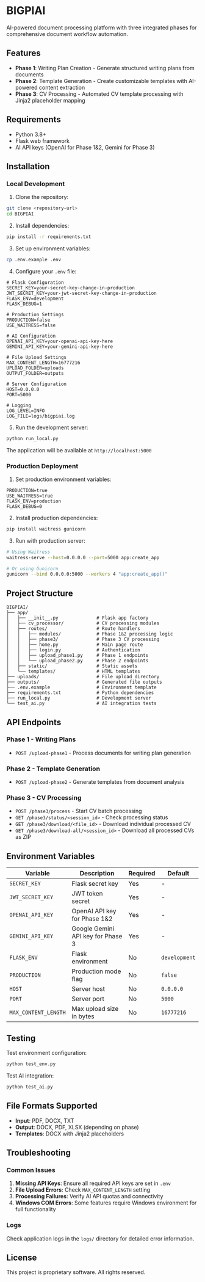 # BIGPIAI

AI-powered document processing platform with three integrated phases for comprehensive document workflow automation.

## Features

- **Phase 1**: Writing Plan Creation - Generate structured writing plans from documents
- **Phase 2**: Template Generation - Create customizable templates with AI-powered content extraction
- **Phase 3**: CV Processing - Automated CV template processing with Jinja2 placeholder mapping

## Requirements

- Python 3.8+
- Flask web framework
- AI API keys (OpenAI for Phase 1&2, Gemini for Phase 3)

## Installation

### Local Development

1. Clone the repository:
```bash
git clone <repository-url>
cd BIGPIAI
```

2. Install dependencies:
```bash
pip install -r requirements.txt
```

3. Set up environment variables:
```bash
cp .env.example .env
```

4. Configure your `.env` file:
```env
# Flask Configuration
SECRET_KEY=your-secret-key-change-in-production
JWT_SECRET_KEY=your-jwt-secret-key-change-in-production
FLASK_ENV=development
FLASK_DEBUG=1

# Production Settings
PRODUCTION=false
USE_WAITRESS=false

# AI Configuration
OPENAI_API_KEY=your-openai-api-key-here
GEMINI_API_KEY=your-gemini-api-key-here

# File Upload Settings
MAX_CONTENT_LENGTH=16777216
UPLOAD_FOLDER=uploads
OUTPUT_FOLDER=outputs

# Server Configuration
HOST=0.0.0.0
PORT=5000

# Logging
LOG_LEVEL=INFO
LOG_FILE=logs/bigpiai.log
```

5. Run the development server:
```bash
python run_local.py
```

The application will be available at `http://localhost:5000`

### Production Deployment

1. Set production environment variables:
```env
PRODUCTION=true
USE_WAITRESS=true
FLASK_ENV=production
FLASK_DEBUG=0
```

2. Install production dependencies:
```bash
pip install waitress gunicorn
```

3. Run with production server:
```bash
# Using Waitress
waitress-serve --host=0.0.0.0 --port=5000 app:create_app

# Or using Gunicorn
gunicorn --bind 0.0.0.0:5000 --workers 4 "app:create_app()"
```

## Project Structure

```
BIGPIAI/
├── app/
│   ├── __init__.py              # Flask app factory
│   ├── cv_processor/            # CV processing modules
│   ├── routes/                  # Route handlers
│   │   ├── modules/             # Phase 1&2 processing logic
│   │   ├── phase3/              # Phase 3 CV processing
│   │   ├── home.py              # Main page route
│   │   ├── login.py             # Authentication
│   │   ├── upload_phase1.py     # Phase 1 endpoints
│   │   └── upload_phase2.py     # Phase 2 endpoints
│   ├── static/                  # Static assets
│   └── templates/               # HTML templates
├── uploads/                     # File upload directory
├── outputs/                     # Generated file outputs
├── .env.example                 # Environment template
├── requirements.txt             # Python dependencies
├── run_local.py                 # Development server
└── test_ai.py                   # AI integration tests
```

## API Endpoints

### Phase 1 - Writing Plans
- `POST /upload-phase1` - Process documents for writing plan generation

### Phase 2 - Template Generation  
- `POST /upload-phase2` - Generate templates from document analysis

### Phase 3 - CV Processing
- `POST /phase3/process` - Start CV batch processing
- `GET /phase3/status/<session_id>` - Check processing status
- `GET /phase3/download/<file_id>` - Download individual processed CV
- `GET /phase3/download-all/<session_id>` - Download all processed CVs as ZIP

## Environment Variables

| Variable | Description | Required | Default |
|----------|-------------|----------|---------|
| `SECRET_KEY` | Flask secret key | Yes | - |
| `JWT_SECRET_KEY` | JWT token secret | Yes | - |
| `OPENAI_API_KEY` | OpenAI API key for Phase 1&2 | Yes | - |
| `GEMINI_API_KEY` | Google Gemini API key for Phase 3 | Yes | - |
| `FLASK_ENV` | Flask environment | No | `development` |
| `PRODUCTION` | Production mode flag | No | `false` |
| `HOST` | Server host | No | `0.0.0.0` |
| `PORT` | Server port | No | `5000` |
| `MAX_CONTENT_LENGTH` | Max upload size in bytes | No | `16777216` |

## Testing

Test environment configuration:
```bash
python test_env.py
```

Test AI integration:
```bash
python test_ai.py
```

## File Formats Supported

- **Input**: PDF, DOCX, TXT
- **Output**: DOCX, PDF, XLSX (depending on phase)
- **Templates**: DOCX with Jinja2 placeholders

## Troubleshooting

### Common Issues

1. **Missing API Keys**: Ensure all required API keys are set in `.env`
2. **File Upload Errors**: Check `MAX_CONTENT_LENGTH` setting
3. **Processing Failures**: Verify AI API quotas and connectivity
4. **Windows COM Errors**: Some features require Windows environment for full functionality

### Logs

Check application logs in the `logs/` directory for detailed error information.

## License

This project is proprietary software. All rights reserved.